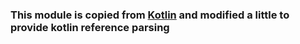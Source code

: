 ### This module is copied from [Kotlin](https://github.com/JetBrains/kotlin) and modified a little to provide kotlin reference parsing